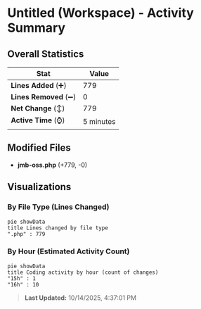 # Untitled (Workspace) - Activity Summary 

## Overall Statistics

| Stat                   | Value                                                             |
| ---------------------- | ----------------------------------------------------------------- |
| **Lines Added** (➕)   | 779                                          |
| **Lines Removed** (➖) | 0                                        |
| **Net Change** (↕)    | 779                |
| **Active Time** (⌚)   | 5 minutes |


## Modified Files
- **jmb-oss.php** (+779, -0)

## Visualizations

### By File Type (Lines Changed)

```mermaid
pie showData
title Lines changed by file type
".php" : 779
```

### By Hour (Estimated Activity Count)

```mermaid
pie showData
title Coding activity by hour (count of changes)
"15h" : 1
"16h" : 10
```


> **Last Updated:** 10/14/2025, 4:37:01 PM